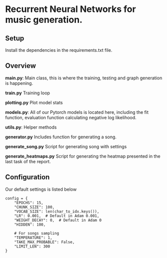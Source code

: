 # Recurrent Neural Networks for music generation.

## Setup
Install the dependencies in the requirements.txt file.

## Overview
**main.py**:
Main class, this is where the training, testing and graph generation is happening.

**train.py**
Training loop

**plotting.py**
Plot model stats

**models.py**:
All of our Pytorch models is located here, including the fit function, evaluation function calculating negative 
log likelihood.

**utils.py**:
Helper methods 

**generator.py**
Includes function for generating a song.

**generate_song.py**
Script for generating song with settings

**generate_heatmaps.py**
Script for generating the heatmap presented in the last task of the report.


## Configuration
Our default settings is listed below
```
config = {
    "EPOCHS": 15,
    "CHUNK_SIZE": 100,
    "VOCAB_SIZE": len(char_to_idx.keys()),
    "LR": 0.001,  # Default in Adam 0.001,
    "WEIGHT_DECAY": 0,  # Default in Adam 0
    "HIDDEN": 100,

    # For songs sampling
    "TEMPERATURE": 1,
    "TAKE_MAX_PROBABLE": False,
    "LIMIT_LEN": 300
}
```
